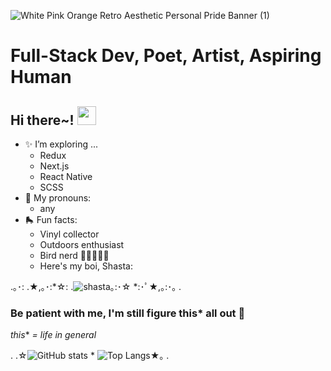 ![White Pink Orange Retro Aesthetic Personal Pride Banner (1)](https://user-images.githubusercontent.com/123340286/234073661-a0a2fb66-9743-4516-8a35-4c25dd407c01.gif)

<!--
**gone-explauren/gone-explauren** is a ✨ _special_ ✨ repository because its `README.md` (this file) appears on your GitHub profile.

Here are some ideas to get you started:

- 🔭 I’m currently working on ...
- 🌱 I’m currently learning ...
- 👯 I’m looking to collaborate on ...
- 🤔 I’m looking for help with ...
- 💬 Ask me about ...
- 📫 How to reach me: ...
- 😄 Pronouns: ...
- ⚡ Fun fact: ...
-->
# Full-Stack Dev, Poet, Artist, Aspiring Human

## Hi there~! <img src="https://raw.githubusercontent.com/MartinHeinz/MartinHeinz/master/wave.gif" width="30px">
* ✨ I’m exploring ...
    * Redux
    * Next.js
    * React Native
    * SCSS
* 🌈 My pronouns: 
    * any
* 🛼 Fun facts:
    * Vinyl collector
    * Outdoors enthusiast
    * Bird nerd 🦜🦜🦜🦜🦜
    * Here's my boi, Shasta: 

.｡･: .★,｡･:*☆: .![shasta](https://user-images.githubusercontent.com/123340286/234076761-9fb79c0e-fe7c-4a0d-9cb5-32a6688ec183.jpg)｡:･☆ *:･ﾟ★,｡:･｡ .

### Be patient with me, I'm still figure this* all out 🌱
 *this** *= life in general*


. .☆![GitHub stats](https://github-readme-stats.vercel.app/api?username=gone-explauren&show_icons=true&theme=gruvbox_light) * ![Top Langs](https://github-readme-stats.vercel.app/api/top-langs/?username=gone-explauren&theme=gruvbox_light)★｡ .


<!-- 
### References and Resources:

* <https://towardsdatascience.com/build-a-stunning-readme-for-your-github-profile-9b80434fe5d7>
* <https://sarah-hart-landolt.medium.com/6-easy-steps-to-create-a-beautiful-github-profile-readme-edc7840b2c7>
* <https://dev.to/charalambosioannou/create-a-dynamic-github-profile-readme-il5>
-->
